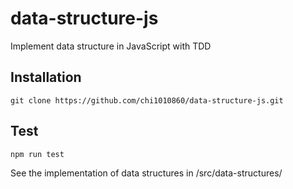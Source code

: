 # data-structure-js

Implement data structure in JavaScript with TDD

## Installation

```
git clone https://github.com/chi1010860/data-structure-js.git
```

## Test

```
npm run test
```

See the implementation of data structures in /src/data-structures/
